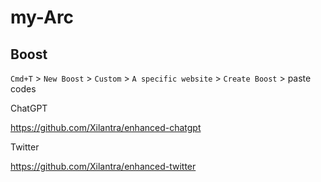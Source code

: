 # my-Arc

## Boost
`Cmd+T` > `New Boost` > `Custom` > `A specific website` > `Create Boost` > paste codes

ChatGPT

https://github.com/Xilantra/enhanced-chatgpt

Twitter

https://github.com/Xilantra/enhanced-twitter
